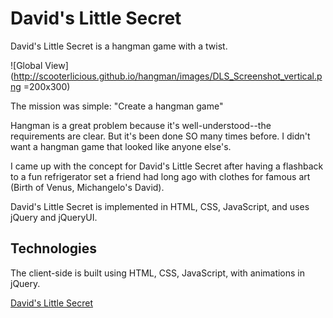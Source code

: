 
David's Little Secret
===============
David's Little Secret is a hangman game with a twist.

![Global View](http://scooterlicious.github.io/hangman/images/DLS_Screenshot_vertical.png =200x300)

The mission was simple: "Create a hangman game"

Hangman is a great problem because it's well-understood--the requirements are clear.  But it's been done SO many times before.  I didn't want a hangman game that looked like anyone else's.

I came up with the concept for David's Little Secret after having a flashback to a fun refrigerator set a friend had long ago with clothes for famous art (Birth of Venus, Michangelo's David).

David's Little Secret is implemented in HTML, CSS, JavaScript, and uses jQuery and jQueryUI.


Technologies
------------

The client-side is built using HTML, CSS, JavaScript, with animations in jQuery.

[David's Little Secret]

[David's Little Secret]:http://Scooterlicious.github.io/hangman/index.html
